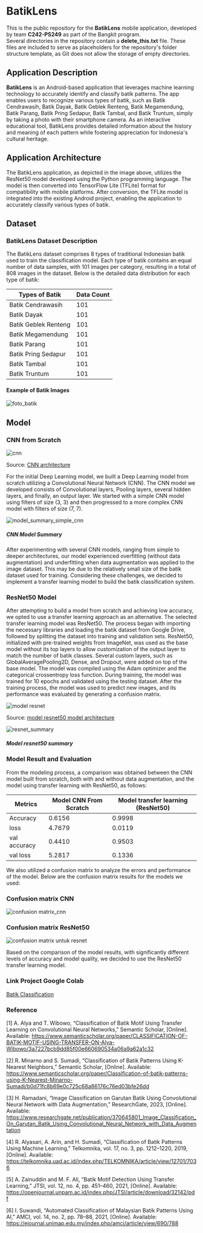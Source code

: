 # BatikLens

This is the public repository for the **BatikLens** mobile application, developed by team **C242-PS249** as part of the Bangkit program.  
Several directories in the repository contain a **delete_this.txt** file. These files are included to serve as placeholders for the repository's folder structure template, as Git does not allow the storage of empty directories.


## Application Description
**BatikLens** is an Android-based application that leverages machine learning technology to accurately identify and classify batik patterns. The app enables users to recognize various types of batik, such as Batik Cendrawasih, Batik Dayak, Batik Geblek Renteng, Batik Megamendung, Batik Parang, Batik Pring Sedapur, Batik Tambal, and Batik Truntum, simply by taking a photo with their smartphone camera. As an interactive educational tool, BatikLens provides detailed information about the history and meaning of each pattern while fostering appreciation for Indonesia's cultural heritage.


## Application Architecture  
The BatikLens application, as depicted in the image above, utilizes the ResNet50 model developed using the Python programming language. The model is then converted into TensorFlow Lite (TFLite) format for compatibility with mobile platforms. After conversion, the TFLite model is integrated into the existing Android project, enabling the application to accurately classify various types of batik.


## Dataset  
### BatikLens Dataset Description  
The BatikLens dataset comprises 8 types of traditional Indonesian batik used to train the classification model. Each type of batik contains an equal number of data samples, with 101 images per category, resulting in a total of 808 images in the dataset. Below is the detailed data distribution for each type of batik:  

<table>
  <thead>
    <tr>
      <th>Types of Batik</th>
      <th>Data Count</th>
    </tr>
  </thead>
  <tbody>
    <tr>
      <td>Batik Cendrawasih</td>
      <td>101</td>
    </tr>
    <tr>
      <td>Batik Dayak</td>
      <td>101</td>
    </tr>
    <tr>
      <td>Batik Geblek Renteng</td>
      <td>101</td>
    </tr>
    <tr>
      <td>Batik Megamendung</td>
      <td>101</td>
    </tr>
    <tr>
      <td>Batik Parang</td>
      <td>101</td>
    </tr>
    <tr>
      <td>Batik Pring Sedapur</td>
      <td>101</td>
    </tr>
    <tr>
      <td>Batik Tambal</td>
      <td>101</td>
    </tr>
    <tr>
      <td>Batik Truntum</td>
      <td>101</td>
    </tr>
  </tbody>
</table>

#### Example of Batik Images  
![foto_batik](https://github.com/user-attachments/assets/c5018323-86ec-4590-b048-cd36cd083f2d)

## Model 
### CNN from Scratch
![cnn](https://github.com/user-attachments/assets/7c9f9805-bde8-41ec-a425-949a3c3738b9)


Source: [CNN architecture](https://www.google.com/url?sa=i&url=https%3A%2F%2Fwww.upgrad.com%2Fblog%2Fbasic-cnn-architecture%2F&psig=AOvVaw0Ne8d0ge4sh8XZUWx6rhif&ust=1734098780282000&source=images&cd=vfe&opi=89978449&ved=0CBQQjRxqFwoTCIjd_7-zoooDFQAAAAAdAAAAABAE)

For the initial Deep Learning model, we built a Deep Learning model from scratch utilizing a Convolutional Neural Network (CNN). The CNN model we developed consists of Convolutional layers, Pooling layers, several hidden layers, and finally, an output layer. We started with a simple CNN model using filters of size (3, 3) and then progressed to a more complex CNN model with filters of size (7, 7).

![model_summary_simple_cnn](https://github.com/user-attachments/assets/beaf357c-e1e0-4973-81e2-fb66e2809e70)


##### CNN Model Summary  
After experimenting with several CNN models, ranging from simple to deeper architectures, our model experienced overfitting (without data augmentation) and underfitting when data augmentation was applied to the image dataset. This may be due to the relatively small size of the batik dataset used for training. Considering these challenges, we decided to implement a transfer learning model to build the batik classification system.  




### ResNet50 Model  
After attempting to build a model from scratch and achieving low accuracy, we opted to use a transfer learning approach as an alternative. The selected transfer learning model was ResNet50. The process began with importing the necessary libraries and loading the batik dataset from Google Drive, followed by splitting the dataset into training and validation sets. ResNet50, initialized with pre-trained weights from ImageNet, was used as the base model without its top layers to allow customization of the output layer to match the number of batik classes. Several custom layers, such as GlobalAveragePooling2D, Dense, and Dropout, were added on top of the base model. The model was compiled using the Adam optimizer and the categorical crossentropy loss function. During training, the model was trained for 10 epochs and validated using the testing dataset. After the training process, the model was used to predict new images, and its performance was evaluated by generating a confusion matrix.

![model resnet](https://github.com/user-attachments/assets/58e4859f-e52f-4551-a7ab-0e76f28addbb)



Source:  [model resnet50 model architecture](https://commons.wikimedia.org/wiki/File:ResNet50.png)




![resnet_summary](https://github.com/user-attachments/assets/6189c213-7101-4c14-bbbd-9555f24cab1b)


##### Model resnet50 summary

### Model Result and Evaluation
From the modeling process, a comparison was obtained between the CNN model built from scratch, both with and without data augmentation, and the model using transfer learning with ResNet50, as follows:  
<table>
  <thead>
    <tr>
      <th>Metrics</th>
      <th>Model CNN From Scratch</th>
      <th>Model transfer learning (ResNet50)</th>
    </tr>
  </thead>
  <tbody>
    <tr>
      <td>Accuracy</td>
      <td>0.6156</td>
      <td>0.9998</td>
    </tr>
    <tr>
      <td>loss</td>
      <td>4.7679</td>
      <td>0.0119</td>
    </tr>
    <tr>
      <td>val accuracy</td>
      <td>0.4410</td>
      <td>0.9503</td>
    </tr>
    <tr>
      <td>val loss</td>
      <td>5.2817</td>
      <td>0.1336</td>
    </tr>
  </tbody>
</table>


We also utilized a confusion matrix to analyze the errors and performance of the model. Below are the confusion matrix results for the models we used:  

### Confusion matrix CNN 
![confusion matrix_cnn](https://github.com/user-attachments/assets/8aa4816f-c06a-41e1-9ed7-1f94e8cb54eb)



### Confusion matrix ResNet50

![confusion matrix untuk resnet](https://github.com/user-attachments/assets/f0ae1d9f-ac33-4b0f-b50e-83a017b57205)


Based on the comparison of the model results, with significantly different levels of accuracy and model quality, we decided to use the ResNet50 transfer learning model.  


### Link Project Google Colab

[Batik Classification](https://colab.research.google.com/drive/1kKXlR55oiDNd74e430Bpk3KRBSVOXA2J?usp=sharing)

### Reference
[1] A. Alya and T. Wibowo, “Classification of Batik Motif Using Transfer Learning on Convolutional Neural Networks,” Semantic Scholar, [Online]. Available: https://www.semanticscholar.org/paper/CLASSIFICATION-OF-BATIK-MOTIF-USING-TRANSFER-ON-Alya-Wibowo/3a7227bcb9dd85f00e660690534a06a9a62a1c32  

[2] R. Minarno and S. Sumadi, “Classification of Batik Patterns Using K-Nearest Neighbors,” Semantic Scholar, [Online]. Available: https://www.semanticscholar.org/paper/Classification-of-batik-patterns-using-K-Nearest-Minarno-Sumadi/b0d71fc8b69e0c725c68a86176c76ed03bfe26dd  

[3] H. Ramadani, “Image Classification on Garutan Batik Using Convolutional Neural Network with Data Augmentation,” ResearchGate, 2023, [Online]. Available: https://www.researchgate.net/publication/370645801_Image_Classification_On_Garutan_Batik_Using_Convolutional_Neural_Network_with_Data_Augmentation  

[4] R. Alyasari, A. Arin, and H. Sumadi, “Classification of Batik Patterns Using Machine Learning,” Telkomnika, vol. 17, no. 3, pp. 1212–1220, 2019, [Online]. Available: https://telkomnika.uad.ac.id/index.php/TELKOMNIKA/article/view/12701/7036  

[5] A. Zainuddin and M. F. Ali, “Batik Motif Detection Using Transfer Learning,” JTSI, vol. 12, no. 4, pp. 451–460, 2021, [Online]. Available: https://openjournal.unpam.ac.id/index.php/JTSI/article/download/32142/pdf  

[6] I. Suwandi, “Automated Classification of Malaysian Batik Patterns Using AI,” AMCI, vol. 14, no. 2, pp. 78–88, 2021, [Online]. Available: https://ejournal.unimap.edu.my/index.php/amci/article/view/690/788  

